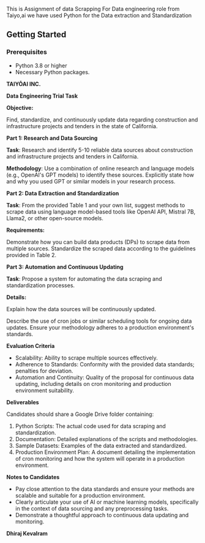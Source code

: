 This is Assignment of data Scrapping For Data engineering role from Taiyo,ai 
we have used Python for the Data extraction and Standardization
## Getting Started

### Prerequisites

- Python 3.8 or higher
- Necessary Python packages.
 
 
 **TAIYŌAI INC.**

**Data Engineering Trial Task**

**Objective:**

Find, standardize, and continuously update data regarding construction and infrastructure projects and tenders in the state of California.

**Part 1: Research and Data Sourcing**

**Task**: Research and identify 5-10 reliable data sources about construction and infrastructure projects and tenders in California.

**Methodology**: Use a combination of online research and language models (e.g., OpenAI's GPT models) to identify these sources. Explicitly state how and why you used GPT or similar models in your research process.

**Part 2: Data Extraction and Standardization**

**Task**: From the provided Table 1 and your own list, suggest methods to scrape data using language model-based tools like OpenAI API, Mistral 7B, Llama2, or other open-source models.

**Requirements:**

Demonstrate how you can build data products (DPs) to scrape data from multiple sources. Standardize the scraped data according to the guidelines provided in Table 2.

**Part 3: Automation and Continuous Updating**

**Task**: Propose a system for automating the data scraping and standardization processes.

**Details:**

Explain how the data sources will be continuously updated.

Describe the use of cron jobs or similar scheduling tools for ongoing data updates. Ensure your methodology adheres to a production environment's standards.

**Evaluation Criteria**

- Scalability: Ability to scrape multiple sources effectively.
- Adherence to Standards: Conformity with the provided data standards; penalties for deviation.
- Automation and Continuity: Quality of the proposal for continuous data updating, including details on cron monitoring and production environment suitability.

**Deliverables**

Candidates should share a Google Drive folder containing:

1. Python Scripts: The actual code used for data scraping and standardization.
1. Documentation: Detailed explanations of the scripts and methodologies.
1. Sample Datasets: Examples of the data extracted and standardized.
1. Production Environment Plan: A document detailing the implementation of cron monitoring and how the system will operate in a production environment.

**Notes to Candidates**

- Pay close attention to the data standards and ensure your methods are scalable and suitable for a production environment.
- Clearly articulate your use of AI or machine learning models, specifically in the context of data sourcing and any preprocessing tasks.
- Demonstrate a thoughtful approach to continuous data updating and monitoring.



**Dhiraj Kevalram**
